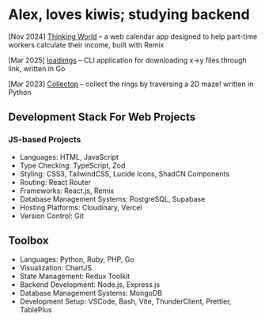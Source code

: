 # Alex, loves kiwis; studying backend

[Nov 2024] [Thinking World](https://github.com/vempr/thinking-world) – a web calendar app designed to help part-time workers calculate their income, built with Remix

[Mar 2025] [loadimgs](https://github.com/vempr/loadimgs) – CLI application for downloading x->y files through link, written in Go

[Mar 2023] [Collectop](https://github.com/vempr/Collectop) – collect the rings by traversing a 2D maze! written in Python

## Development Stack For Web Projects

### JS-based Projects
- Languages: HTML, JavaScript
- Type Checking: TypeScript, Zod
- Styling: CSS3, TailwindCSS, Lucide Icons, ShadCN Components
- Routing: React Router
- Frameworks: React.js, Remix
- Database Management Systems: PostgreSQL, Supabase
- Hosting Platforms: Cloudinary, Vercel
- Version Control: Git

## Toolbox

- Languages: Python, Ruby, PHP, Go
- Visualization: ChartJS
- State Management: Redux Toolkit
- Backend Development: Node.js, Express.js
- Database Management Systems: MongoDB
- Development Setup: VSCode, Bash, Vite, ThunderClient, Prettier, TablePlus
